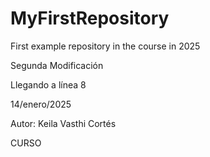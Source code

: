 # MyFirstRepository
First example repository in the course
in 2025

Segunda Modificación


Llegando a línea 8


14/enero/2025

Autor: Keila Vasthi Cortés

CURSO